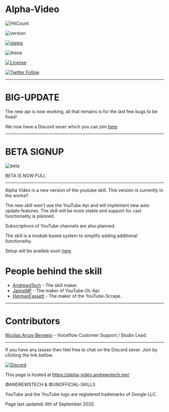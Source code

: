 # Alpha-Video
![HitCount](http://hits.dwyl.com/unofficial-skills/alpha-video.svg)

![version](https://img.shields.io/endpoint?url=https://version.andrewstech.me/project/alpha-video/services/api/version)

[![status](https://status.alpha-video.andrewstech.me/index.svg)](https://status.alpha-video.andrewstech.me)

![Alexa](https://img.shields.io/endpoint?style=plastic&url=https%3A%2F%2Fraw.githubusercontent.com%2Funofficial-skills%2Falpha-video%2Fmaster%2FEndpoint.json)

[![License](https://img.shields.io/badge/License-Apache%202.0-blue.svg)](https://opensource.org/licenses/Apache-2.0)

[![Twitter Follow](https://img.shields.io/twitter/follow/andrewstech1?label=follow&style=plastic)](https://twitter.com/andrewstech1)

-----------------------------------------------------------------------------------------
# BIG-UPDATE
The new api is now working, all that remains is for the last few bugs to be fixed!


We now have a Discord sever which you can join [here](https://discord.gg/Ye2a4UY)

-------------------------------------------------------------------------------------------
# BETA SIGNUP
![beta](https://img.shields.io/endpoint?url=https://version.andrewstech.me/project/alpha-video/services/api)

BETA IS NOW FULL

-------------------------------------------------------------------------------------------


Alpha Video is a new version of the youtube skill.
This version is currently in the works!!

The new skill won't use the YouTube Api and will implement new auto update features.
The skill will be more stable and support for cast functionality is planned.

Subscriptions of YouTube channels are also planned.

The skill is a module based system to simplify adding additional functionality.


Setup will be avalible soon [here](https://alpha-video.andrewstech.me/setup/).

People behind the skill
=====================
- [AndrewsTech](https://github.com/andrewstech) - The skill maker.
- [JaimeMF](https://github.com/jaimeMF) - The maker of YouTube-DL-Api.
- [HermanFassett](https://github.com/HermanFassett) - The maker of the YouTube-Scrape.
---------------------------------------------------------------------------------------------------


Contributors
=====================
[Nicolas Arcay Bermejo](https://twitter.com/ArcayBermejo) - Voiceflow Customer Support / Studio Lead.

---------------------------------------------------------------------------------------------------------

If you have any issues then feel free to chat on the Discord sever. Join by clicking the link bellow.

[![Discord](https://img.shields.io/discord/735427271267188758)](https://discord.gg/Ye2a4UY)

This page is hosted at https://alpha-video.andrewstech.me/

©ANDREWSTECH & ©UNOFFICIAL-SKILLS

YouTube and the YouTube logo are registered trademarks of Google LLC.


Page last updated: 6th of September 2020.
